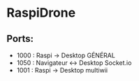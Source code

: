 RaspiDrone
===
Ports:
---
- 1000 : Raspi -> Desktop GÉNÉRAL
- 1050 : Navigateur <-> Desktop Socket.io
- 1001 : Raspi -> Desktop multiwii
